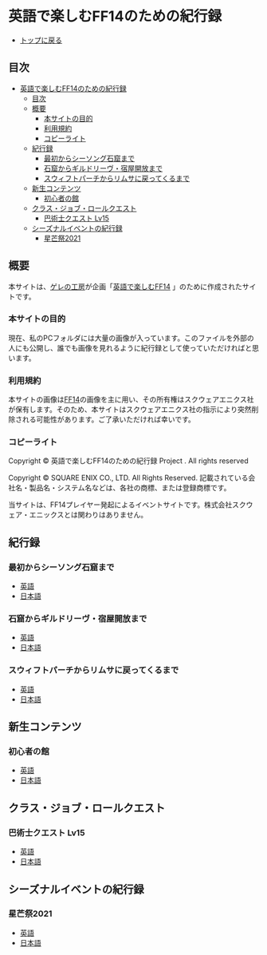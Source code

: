 # 英語で楽しむFF14のための紀行録
- [トップに戻る](../index.html)

## 目次
- [英語で楽しむFF14のための紀行録](#英語で楽しむff14のための紀行録)
  - [目次](#目次)
  - [概要](#概要)
    - [本サイトの目的](#本サイトの目的)
    - [利用規約](#利用規約)
    - [コピーライト](#コピーライト)
  - [紀行録](#紀行録)
    - [最初からシーソング石窟まで](#最初からシーソング石窟まで)
    - [石窟からギルドリーヴ・宿屋開放まで](#石窟からギルドリーヴ宿屋開放まで)
    - [スウィフトパーチからリムサに戻ってくるまで](#スウィフトパーチからリムサに戻ってくるまで)
  - [新生コンテンツ](#新生コンテンツ)
    - [初心者の館](#初心者の館)
  - [クラス・ジョブ・ロールクエスト](#クラスジョブロールクエスト)
    - [巴術士クエスト Lv15](#巴術士クエスト-lv15)
  - [シーズナルイベントの紀行録](#シーズナルイベントの紀行録)
    - [星芒祭2021](#星芒祭2021)

## 概要
本サイトは、[ゲレの工房](https://blog.gelehrte.com/)が企画「[英語で楽しむFF14](https://blog.gelehrte.com/archive/category/%E8%8B%B1%E8%AA%9E%E3%81%A7%E6%A5%BD%E3%81%97%E3%82%80FF14) 」のために作成されたサイトです。

### 本サイトの目的
現在、私のPCフォルダには大量の画像が入っています。このファイルを外部の人にも公開し、誰でも画像を見れるように紀行録として使っていただければと思います。

### 利用規約
本サイトの画像は[FF14](https://jp.finalfantasyxiv.com/)の画像を主に用い、その所有権はスクウェアエニクス社が保有します。そのため、本サイトはスクウェアエニクス社の指示により突然削除される可能性があります。ご了承いただければ幸いです。

### コピーライト
Copyright © 英語で楽しむFF14のための紀行録 Project . All rights reserved

Copyright © SQUARE ENIX CO., LTD. All Rights Reserved.
記載されている会社名・製品名・システム名などは、各社の商標、または登録商標です。

当サイトは、FF14プレイヤー発起によるイベントサイトです。株式会社スクウェア・エニックスとは関わりはありません。

## 紀行録
### 最初からシーソング石窟まで
- [英語](step1/index_e.html)
- [日本語](step1/index_j.html)

### 石窟からギルドリーヴ・宿屋開放まで
- [英語](step2/index_e.html)
- [日本語](step2/index_j.html)

### スウィフトパーチからリムサに戻ってくるまで
- [英語](step3/index_e.html)
- [日本語](step3/index_j.html)

## 新生コンテンツ
### 初心者の館
- [英語](contents/a_realm_reborn/the_Hall_of_the_Novice/index_e.html)
- [日本語](contents/a_realm_reborn/the_Hall_of_the_Novice/index_j.html)

## クラス・ジョブ・ロールクエスト
### 巴術士クエスト Lv15
- [英語](job_class_quest/Arcanist/15/index_e.html)
- [日本語](job_class_quest/Arcanist/15/index_j.html)

## シーズナルイベントの紀行録
### 星芒祭2021
- [英語](special/2021/The_Starlight_Celebration/index_e.html)
- [日本語](special/2021/The_Starlight_Celebration/index_j.html)